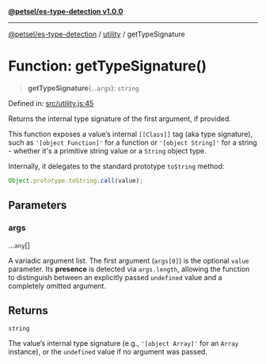 [**@petsel/es-type-detection v1.0.0**](../../README.md)

***

[@petsel/es-type-detection](../../modules.md) / [utility](../README.md) / getTypeSignature

# Function: getTypeSignature()

> **getTypeSignature**(...`args`): `string`

Defined in: [src/utility.js:45](https://github.com/petsel/es-type-detection/blob/ee065d8dbfab0995c95e9bb864d87647f5391dda/src/utility.js#L45)

Returns the internal type signature of the first argument, if provided.

This function exposes a value’s internal `[[Class]]` tag (aka type signature),
such as `'[object Function]'` for a function or `'[object String]'` for a string -
whether it's a primitive string value or a `String` object type.

Internally, it delegates to the standard prototype `toString` method:

```js
Object.prototype.toString.call(value);
```

## Parameters

### args

...`any`[]

A variadic argument list. The first argument (`args[0]`) is the optional
 `value` parameter. Its **presence** is detected via `args.length`, allowing
 the function to distinguish between an explicitly passed `undefined` value
 and a completely omitted argument.

## Returns

`string`

The value’s internal type signature (e.g., `'[object Array]'` for an
 `Array` instance), or the `undefined` value if no argument was passed.
